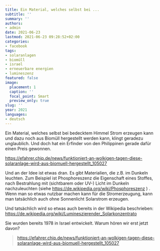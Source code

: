 ```yaml
---
title: Ein Material, welches selbst bei ...
subtitle: ''
summary: ''
authors:
- admin
date: 2021-06-23
lastmod: 2021-06-23 09:28:52+02:00
categories:
- facebook
tags:
- solaranlagen
- biomüll
- israel
- erneuerbare energien
- lumineszenz
featured: false
image:
  placement: 1
  caption: ''
  focal_point: Smart
  preview_only: true
slug: ''
year: 2021
languages:
- deutsch
---
```


Ein Material, welches selbst bei bedecktem Himmel Strom erzeugen kann und dazu noch aus Biomüll hergestellt werden kann, klingt geradezu unglaublich. Und doch hat ein Erfinder von den Philippinen gerade dafür einen Preis gewonnen.

https://efahrer.chip.de/news/funktioniert-an-wolkigen-tagen-diese-solaranlage-wird-aus-biomuell-hergestellt_105027

Und an der Idee ist etwas dran. Es gibt Materialien, die z.B. im Dunkeln leuchten. Zum Beispiel ist Phosphoreszenz die Eigenschaft eines Stoffes, nach Bestrahlung mit (sichtbarem oder UV-) Licht im Dunkeln nachzuleuchten (siehe https://de.wikipedia.org/wiki/Phosphoreszenz ) . Wenn man so etwas nutzbar machen kann für die Stromerzeugung, kann man tatsächlich auch ohne Sonnenlicht Solarstrom erzeugen.  

Und tatsächlich wird so etwas auch bereits in der Wikipedia beschrieben: https://de.wikipedia.org/wiki/Lumineszierender_Solarkonzentrato

Sie wurden bereits 1978 in Israel entwickelt. Warum hören wir erst jetzt davon?
> https://efahrer.chip.de/news/funktioniert-an-wolkigen-tagen-diese-solaranlage-wird-aus-biomuell-hergestellt_105027
